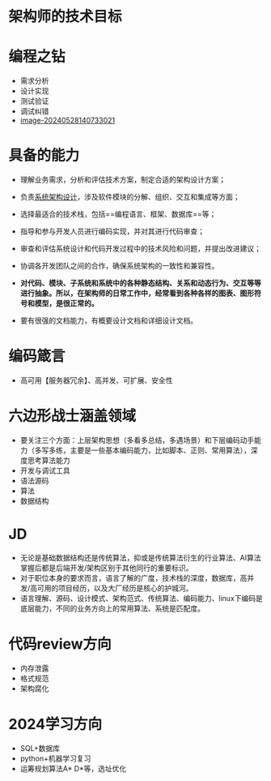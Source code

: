 # 架构师的技术目标

# 编程之钻

- 需求分析
- 设计实现
- 测试验证
- 调试纠错
- [image-20240528140733021](C:\Users\CARRYCHOU\AppData\Roaming\Typora\typora-user-images\image-20240528140733021.png)

# 具备的能力

-  理解业务需求，分析和评估技术方案，制定合适的架构设计方案；
-  负责[系统架构设计](https://www.zhihu.com/search?q=系统架构设计&search_source=Entity&hybrid_search_source=Entity&hybrid_search_extra={"sourceType"%3A"answer"%2C"sourceId"%3A3420915922})，涉及软件模块的分解、组织、交互和集成等方面；
- 选择最适合的技术栈，包括==编程语言、框架、数据库==等；
- 指导和参与开发人员进行编码实现，并对其进行代码审查；
-  审查和评估系统设计和代码开发过程中的技术风险和问题，并提出改进建议；
-  协调各开发团队之间的合作，确保系统架构的一致性和兼容性。
- **对代码、模块、子系统和系统中的各种静态结构、关系和动态行为、交互等等进行抽象。所以，在架构师的日常工作中，经常看到各种各样的图表、图形符号和模型，是很正常的。**

- 要有很强的文档能力，有概要设计文档和详细设计文档。

# 编码箴言

- 高可用【服务器冗余】、高并发、可扩展、安全性

# 六边形战士涵盖领域

- 要关注三个方面：上层架构思想（多看多总结，多遇场景）和下层编码动手能力（多写多练，主要是一些基本编码能力，比如脚本、正则、常用算法），深度思考算法能力
- 开发与调试工具
- 语法源码
- 算法
- 数据结构

# JD

- 无论是基础数据结构还是传统算法，抑或是传统算法衍生的行业算法、AI算法掌握后都是后端开发/架构区别于其他同行的重要标识。
- 对于职位本身的要求而言，语言了解的广度，技术栈的深度，数据库，高并发/高可用的项目经历，以及大厂经历是核心的护城河。
- 语言理解、源码、设计模式、架构范式、传统算法、编码能力、linux下编码是底层能力，不同的业务方向上的常用算法、系统是匹配度。

# 代码review方向

- 内存泄露
- 格式规范
- 架构腐化



# 2024学习方向

- SQL+数据库
- python+机器学习复习
- 运筹规划算法A* D*等，选址优化
